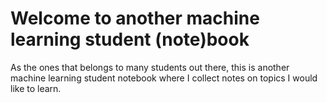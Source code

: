 Welcome to another machine learning student (note)book
===============================================

As the ones that belongs to many students out there, this is another machine learning student notebook where I collect notes on topics I would like to learn.